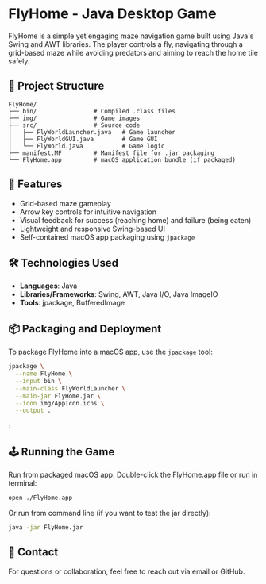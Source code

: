 # **FlyHome** - Java Desktop Game

FlyHome is a simple yet engaging maze navigation game built using Java's Swing and AWT libraries. The player controls a fly, navigating through a grid-based maze while avoiding predators and aiming to reach the home tile safely.

## 📁 Project Structure
```
FlyHome/
├── bin/                # Compiled .class files
├── img/                # Game images
├── src/                # Source code
│   ├── FlyWorldLauncher.java   # Game launcher
│   ├── FlyWorldGUI.java        # Game GUI
│   └── FlyWorld.java           # Game logic
├── manifest.MF         # Manifest file for .jar packaging
└── FlyHome.app         # macOS application bundle (if packaged)
```

## 🚀 Features

- Grid-based maze gameplay  
- Arrow key controls for intuitive navigation  
- Visual feedback for success (reaching home) and failure (being eaten)  
- Lightweight and responsive Swing-based UI  
- Self-contained macOS app packaging using `jpackage`  

## 🛠️ Technologies Used

- **Languages**: Java  
- **Libraries/Frameworks**: Swing, AWT, Java I/O, Java ImageIO  
- **Tools**: jpackage, BufferedImage  

## 📦 Packaging and Deployment

To package FlyHome into a macOS app, use the `jpackage` tool:

```bash
jpackage \
  --name FlyHome \
  --input bin \
  --main-class FlyWorldLauncher \
  --main-jar FlyHome.jar \
  --icon img/AppIcon.icns \
  --output .
```
:

## 🕹️ Running the Game

Run from packaged macOS app:
Double-click the FlyHome.app file or run in terminal:
```bash
open ./FlyHome.app
```
Or run from command line (if you want to test the jar directly):
```bash
java -jar FlyHome.jar
```
## 📧 Contact
For questions or collaboration, feel free to reach out via email or GitHub.

